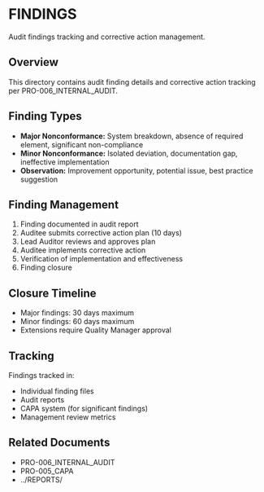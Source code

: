 # FINDINGS

Audit findings tracking and corrective action management.

## Overview

This directory contains audit finding details and corrective action tracking per PRO-006_INTERNAL_AUDIT.

## Finding Types

- **Major Nonconformance:** System breakdown, absence of required element, significant non-compliance
- **Minor Nonconformance:** Isolated deviation, documentation gap, ineffective implementation
- **Observation:** Improvement opportunity, potential issue, best practice suggestion

## Finding Management

1. Finding documented in audit report
2. Auditee submits corrective action plan (10 days)
3. Lead Auditor reviews and approves plan
4. Auditee implements corrective action
5. Verification of implementation and effectiveness
6. Finding closure

## Closure Timeline

- Major findings: 30 days maximum
- Minor findings: 60 days maximum
- Extensions require Quality Manager approval

## Tracking

Findings tracked in:
- Individual finding files
- Audit reports
- CAPA system (for significant findings)
- Management review metrics

## Related Documents

- PRO-006_INTERNAL_AUDIT
- PRO-005_CAPA
- ../REPORTS/
